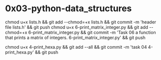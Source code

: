 # 0x03-python-data_structures

chmod u+x lists.h && git add --chmod=+x lists.h && git commit -m 'header file lists.h' && git push
chmod u+x 6-print_matrix_integer.py && git add --chmod=+x 6-print_matrix_integer.py && git commit -m 'Task 06 a function that prints a matrix of integers. 6-print_matrix_integer.py' && git push

chmod u+x 4-print_hexa.py && git add --all && git commit -m 'task 04 4-print_hexa.py' && git push
